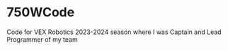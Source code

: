 # 750WCode
Code for VEX Robotics 2023-2024 season where I was Captain and Lead Programmer of my team
